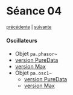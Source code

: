 # Séance 04

<p><sup><a href="../s04">précédente</a> | <a href="../s06">suivante</a></sup></p>

#### Oscillateurs

- Objet `pa.phasor~`
 - [version PureData](https://github.com/paccpp/PdObjects/tree/master/source/projects/pa.phasor_tilde)
 - [version Max](https://github.com/paccpp/MaxObjects/tree/master/source/projects/pa.phasor_tilde)
- Objet `pa.osc1~`
  - [version PureData](https://github.com/paccpp/PdObjects/tree/master/source/projects/pa.osc1_tilde)
  - [version Max](https://github.com/paccpp/MaxObjects/tree/master/source/projects/pa.osc1_tilde)
